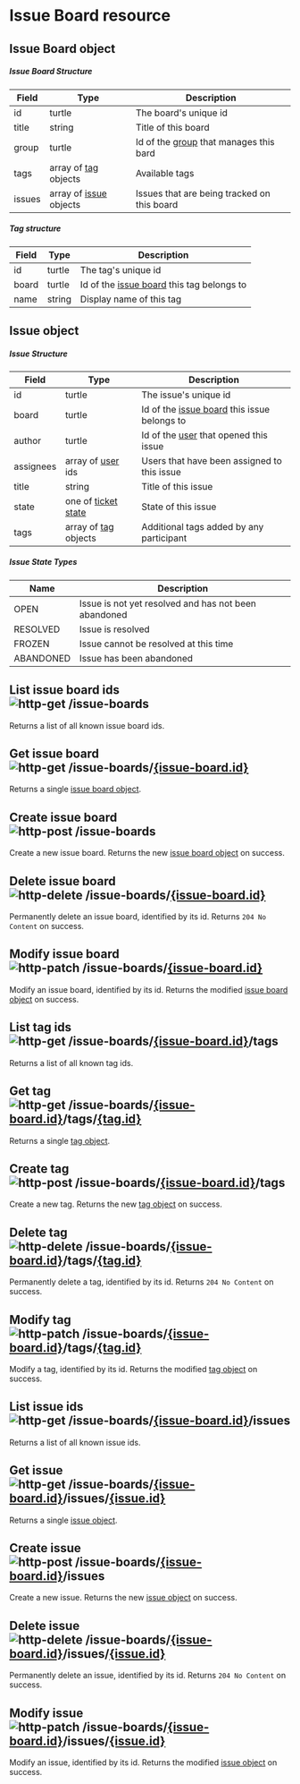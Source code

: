 [http-get]: https://img.shields.io/badge/GET-505CDC
[http-post]: https://img.shields.io/badge/POST-23A559
[http-put]: https://img.shields.io/badge/PUT-AC5A1F
[http-delete]: https://img.shields.io/badge/DELETE-A12828
[http-patch]: https://img.shields.io/badge/PATCH-AF7615

# Issue Board resource

## Issue Board object

##### Issue Board Structure

| Field  | Type                                       | Description                                        |
|--------|--------------------------------------------|----------------------------------------------------|
| id     | turtle                                     | The board's unique id                              |
| title  | string                                     | Title of this board                                |
| group  | turtle                                     | Id of the [group](Group.md) that manages this bard |
| tags   | array of [tag](#tag-structure) objects     | Available tags                                     |
| issues | array of [issue](#issue-structure) objects | Issues that are being tracked on this board        |

##### Tag structure

| Field | Type   | Description                                                         |
|-------|--------|---------------------------------------------------------------------|
| id    | turtle | The tag's unique id                                                 |
| board | turtle | Id of the [issue board](#issue-board-structure) this tag belongs to |
| name  | string | Display name of this tag                                            |

## Issue object

##### Issue Structure

| Field     | Type                                      | Description                                                           |
|-----------|-------------------------------------------|-----------------------------------------------------------------------|
| id        | turtle                                    | The issue's unique id                                                 |
| board     | turtle                                    | Id of the [issue board](#issue-board-structure) this issue belongs to |
| author    | turtle                                    | Id of the [user](User.md) that opened this issue                      |
| assignees | array of [user](User.md) ids              | Users that have been assigned to this issue                           |
| title     | string                                    | Title of this issue                                                   |
| state     | one of [ticket state](#issue-state-types) | State of this issue                                                   |
| tags      | array of [tag](#tag-structure) objects    | Additional tags added by any participant                              |

##### Issue State Types

| Name      | Description                                          |
|-----------|------------------------------------------------------|
| OPEN      | Issue is not yet resolved and has not been abandoned |
| RESOLVED  | Issue is resolved                                    |
| FROZEN    | Issue cannot be resolved at this time                |
| ABANDONED | Issue has been abandoned                             |

## List issue board ids</br>![http-get] /issue-boards
Returns a list of all known issue board ids.

## Get issue board</br>![http-get] /issue-boards/[{issue-board.id}](#issue-board-object)
Returns a single [issue board object](#issue-board-object).

## Create issue board</br>![http-post] /issue-boards
Create a new issue board.
Returns the new [issue board object](#issue-board-object) on success.

## Delete issue board</br>![http-delete] /issue-boards/[{issue-board.id}](#issue-board-object)
Permanently delete an issue board, identified by its id.
Returns `204 No Content` on success.

## Modify issue board</br>![http-patch] /issue-boards/[{issue-board.id}](#issue-board-object)
Modify an issue board, identified by its id.
Returns the modified [issue board object](#issue-board-object) on success.

## List tag ids</br>![http-get] /issue-boards/[{issue-board.id}](#issue-board-object)/tags
Returns a list of all known tag ids.

## Get tag</br>![http-get] /issue-boards/[{issue-board.id}](#issue-board-object)/tags/[{tag.id}](#tag-structure)
Returns a single [tag object](#tag-structure).

## Create tag</br>![http-post] /issue-boards/[{issue-board.id}](#issue-board-object)/tags
Create a new tag.
Returns the new [tag object](#tag-structure) on success.

## Delete tag</br>![http-delete] /issue-boards/[{issue-board.id}](#issue-board-object)/tags/[{tag.id}](#tag-structure)
Permanently delete a tag, identified by its id.
Returns `204 No Content` on success.

## Modify tag</br>![http-patch] /issue-boards/[{issue-board.id}](#issue-board-object)/tags/[{tag.id}](#tag-structure)
Modify a tag, identified by its id.
Returns the modified [tag object](#tag-structure) on success.

## List issue ids</br>![http-get] /issue-boards/[{issue-board.id}](#issue-board-object)/issues
Returns a list of all known issue ids.

## Get issue</br>![http-get] /issue-boards/[{issue-board.id}](#issue-board-object)/issues/[{issue.id}](#issue-object)
Returns a single [issue object](#issue-object).

## Create issue</br>![http-post] /issue-boards/[{issue-board.id}](#issue-board-object)/issues
Create a new issue.
Returns the new [issue object](#issue-object) on success.

## Delete issue</br>![http-delete] /issue-boards/[{issue-board.id}](#issue-board-object)/issues/[{issue.id}](#issue-object)
Permanently delete an issue, identified by its id.
Returns `204 No Content` on success.

## Modify issue</br>![http-patch] /issue-boards/[{issue-board.id}](#issue-board-object)/issues/[{issue.id}](#issue-object)
Modify an issue, identified by its id.
Returns the modified [issue object](#issue-object) on success.
